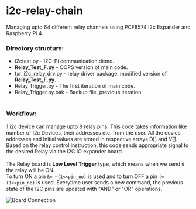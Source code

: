 # i2c-relay-chain
Managing upto 64 different relay channels using PCF8574 I2c Expander and Raspberry Pi 4

### Directory structure:
* i2ctest.py - I2C-Pi communication demo.<br>
* **Relay_Test_F.py** -  OOPS version of main code.<br>
* txr_i2c_relay_drv.py - relay driver package. modified version of **Relay_Test_F.py**.<br>
* Relay_Trigger.py - The first iteration of main code.<br>
* Relay_Trigger.py.bak - Backup file, previous iteration.<br><br>

### Workflow:
1 i2c device can manage upto 8 relay pins. This code takes information like number of I2c Devices, their addresses etc. from the user. All the device addresses and Initial values are stored in respective arrays D[] and V[]. Based on the relay control instruction, this code sends appropriate signal to the desired Relay via the I2C IO expander board.<br><br>
The Relay board is **Low Level Trigger** type, which means when we send `0` the relay will be ON.<br> To turn ON a pin `&= ~(1<<pin_no)` is used and to turn OFF a pin `|= (1<<pin_no)` is used. Everytime user sends a new command, the previous state of the I2C pins are updated with "AND" or "OR" operations.

![Board Connection](../main/Images/16i2crelay.drawio.png)
